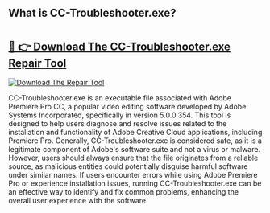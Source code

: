 ## What is CC-Troubleshooter.exe? 

# <h2><a href="https://exedetect.com/download.php?CC-Troubleshooter.exe">🔗 👉 Download The CC-Troubleshooter.exe Repair Tool</a></h2>

[![Download The Repair Tool](https://exedetect.com/download-button.jpg)](https://exedetect.com/download.php?CC-Troubleshooter.exe)

CC-Troubleshooter.exe is an executable file associated with Adobe Premiere Pro CC, a popular video editing software developed by Adobe Systems Incorporated, specifically in version 5.0.0.354. This tool is designed to help users diagnose and resolve issues related to the installation and functionality of Adobe Creative Cloud applications, including Premiere Pro. Generally, CC-Troubleshooter.exe is considered safe, as it is a legitimate component of Adobe's software suite and not a virus or malware. However, users should always ensure that the file originates from a reliable source, as malicious entities could potentially disguise harmful software under similar names. If users encounter errors while using Adobe Premiere Pro or experience installation issues, running CC-Troubleshooter.exe can be an effective way to identify and fix common problems, enhancing the overall user experience with the software.